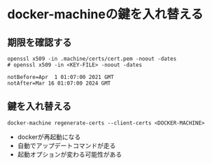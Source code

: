 # docker-machineの鍵を入れ替える

## 期限を確認する

```
openssl x509 -in .machine/certs/cert.pem -noout -dates
# openssl x509 -in <KEY-FILE> -noout -dates
```

```
notBefore=Apr  1 01:07:00 2021 GMT
notAfter=Mar 16 01:07:00 2024 GMT
```

## 鍵を入れ替える

```
docker-machine regenerate-certs --client-certs <DOCKER-MACHINE>
```
* dockerが再起動になる
* 自動でアップデートコマンドが走る
* 起動オプションが変わる可能性がある